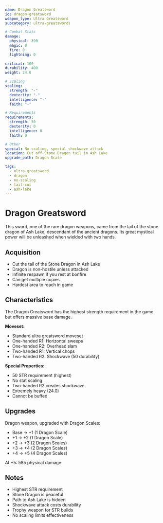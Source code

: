 ```yaml
---
name: Dragon Greatsword
id: dragon-greatsword
weapon_type: Ultra Greatsword
subcategory: ultra-greatswords

# Combat Stats
damage:
  physical: 390
  magic: 0
  fire: 0
  lightning: 0
  
critical: 100
durability: 400
weight: 24.0

# Scaling
scaling:
  strength: "-"
  dexterity: "-"
  intelligence: "-"
  faith: "-"

# Requirements
requirements:
  strength: 50
  dexterity: 0
  intelligence: 0
  faith: 0

# Other
special: No scaling, special shockwave attack
location: Cut off Stone Dragon tail in Ash Lake
upgrade_path: Dragon Scale

tags:
  - ultra-greatsword
  - dragon
  - no-scaling
  - tail-cut
  - ash-lake
---
```


# Dragon Greatsword

This sword, one of the rare dragon weapons, came from the tail of the stone dragon of Ash Lake, descendant of the ancient dragons. Its great mystical power will be unleashed when wielded with two hands.

## Acquisition
- Cut the tail of the Stone Dragon in Ash Lake
- Dragon is non-hostile unless attacked
- Infinite respawn if you rest at bonfire
- Can get multiple copies
- Hardest area to reach in game

## Characteristics
The Dragon Greatsword has the highest strength requirement in the game but offers massive base damage.

**Moveset:**
- Standard ultra greatsword moveset
- One-handed R1: Horizontal sweeps
- One-handed R2: Overhead slam
- Two-handed R1: Vertical chops
- Two-handed R2: Shockwave (50 durability)

**Special Properties:**
- 50 STR requirement (highest)
- No stat scaling
- Two-handed R2 creates shockwave
- Extremely heavy (24.0)
- Cannot be buffed

## Upgrades
Dragon weapon, upgraded with Dragon Scales:
- Base → +1 (1 Dragon Scale)
- +1 → +2 (1 Dragon Scale)
- +2 → +3 (2 Dragon Scales)
- +3 → +4 (2 Dragon Scales)
- +4 → +5 (4 Dragon Scales)

At +5: 585 physical damage

## Notes
- Highest STR requirement
- Stone Dragon is peaceful
- Path to Ash Lake is hidden
- Shockwave attack costs durability
- Trophy weapon for STR builds
- No scaling limits effectiveness